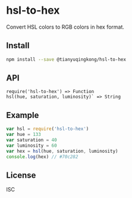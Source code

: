 # hsl-to-hex
Convert HSL colors to RGB colors in hex format.
## Install
```sh
npm install --save @tianyuqingkong/hsl-to-hex
```
## API
```
require('hsl-to-hex') => Function
hsl(hue, saturation, luminosity)` => String
```
## Example
```js
var hsl = require('hsl-to-hex')
var hue = 133
var saturation = 40
var luminosity = 60
var hex = hsl(hue, saturation, luminosity)
console.log(hex) // #70c282
```
## License
ISC